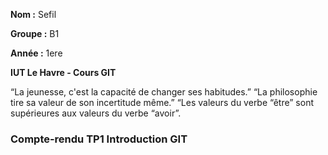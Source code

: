 **Nom :** Sefil

**Groupe :** B1

**Année :** 1ere

**IUT Le Havre - Cours GIT**

“La jeunesse, c'est la capacité de changer ses habitudes.”
“La philosophie tire sa valeur de son incertitude même.”
“Les valeurs du verbe “être” sont supérieures aux valeurs du verbe “avoir”.

### Compte-rendu TP1 Introduction GIT
